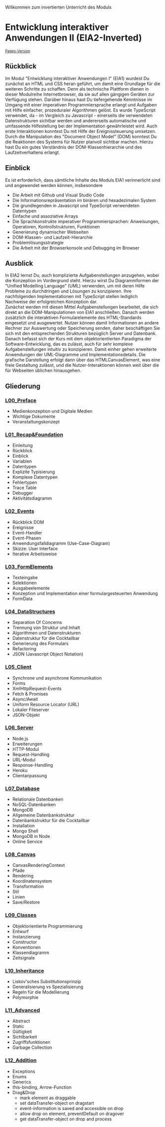 Willkommen zum invertierten Unterricht des Moduls
# Entwicklung interaktiver Anwendungen II (EIA2-Inverted)
<small><a href="https://jirkadelloro.github.io/EIA2-Inverted">Pages-Version</a></small>
## Rückblick
Im Modul "Entwicklung interaktiver Anwendungen I" (EIA1) wurdest Du zunächst an HTML und CSS heran geführt, um damit eine Grundlage für die weiteren Schritte zu schaffen. Denn als technische Plattform dienen in dieser Modulreihe Internetbrowser, da sie auf allen gängigen Geräten zur Verfügung stehen. 
Darüber hinaus hast Du tiefergehende Kenntnisse im Umgang mit einer imperativen Programmiersprache erlangt und Aufgaben mit Hilfe einfacher, prozeduraler Algorithmen gelöst. Es wurde TypeScript verwendet, da - im Vergleich zu Javascript - einerseits die verwendeten Datenstrukturen sichtbar werden und andererseits automatische und umfassende Hilfestellung bei der Implementation gewährleistet wird. Auch erste Interaktionen konntest Du mit Hilfe der Ereignissteuerung umsetzen. Durch die Manipulation des "Document Object Model" (DOM) konntest Du die Reaktionen des Systems für Nutzer planvoll sichtbar machen. Hierzu hast Du ein gutes Verständnis der DOM-Klassenhierarchie und des Laufzeitverhaltens erlangt.
## Einblick
Es ist erforderlich, dass sämtliche Inhalte des Moduls EIA1 verinnerlicht sind und angewendet werden können, insbesondere
- Die Arbeit mit Github und Visual Studio Code
- Die Informationsrepräsentation im binären und hexadezimalen System
- Die grundlegenden in Javascript und TypeScript verwendeten Datentypen
- Einfache und assoziative Arrays
- Die Sprachkonstrukte imperativer
Programmiersprachen: Anweisungen, Operatoren, Kontrollstrukturen, Funktionen
- Generierung dynamischer Webseiten
- DOM-Klassen- und Laufzeit-Hierarchie
- Problemlösungsstrategie
- Die Arbeit mit der Browserkonsole und Debugging im Browser

## Ausblick
In EIA2 lernst Du, auch komplizierte Aufgabenstellungen anzugehen, wobei die Konzeption im Vordergrund steht. Hierzu wirst Du Diagrammformen der "Unified Modelling Language" (UML) verwenden, um mit deren Hilfe Probleme zu durchdringen und Lösungen zu konzipieren. Ihre nachfolgenden Implementationen mit TypeScript stellen lediglich Nachweise der erfolgreichen Konzeption dar.  
Zunächst werden mit diesen Mittel Aufgabenstellungen bearbeitet, die sich direkt an die DOM-Manipulationen von EIA1 anschließen. Danach werden zusätzlich die interaktiven Formularelemente des HTML-Standards eingesetzt und ausgewertet. Nutzer können damit Informationen an andere Rechner zur Auswertung oder Speicherung senden, daher beschäftigen Sie sich mit den entsprechenden Strukturen bezüglich Server und Datenbank. Danach befasst sich der Kurs mit dem objektorientierten Paradigma der Software-Entwicklung, das es zulässt, auch für sehr komplexe Aufgabenstellungen intuitiv zu konzipieren. Damit einher gehen erweiterte Anwendungen der UML-Diagramme und Implementationsdetails. Die grafische Darstellung erfolgt dann über das HTMLCanvasElement, was eine freie Gestaltung zulässt, und die Nutzer-Interaktionen können weit über die für Webseiten üblichen hinausgehen.

## Gliederung
### [L00_Preface](L00_Preface)
- Medienkonzeption und Digitale Medien
- Wichtige Dokumente
- Veranstaltungskonzept

### [L01_Recap&Foundation](L01_Recap&Foundation)
- Einleitung
- Rückblick
- Einblick
- Variablen
- Datentypen
- Explizite Typisierung
- Komplexe Datentypen
- Fehlertypen
- Trace Table
- Debugger
- Aktivitätsdiagramm

### [L02_Events](L02_Events)
- Rückblick DOM
- Ereignisse
- Event-Handler
- Event-Phasen
- Anwendungsfalldiagramm (Use-Case-Diagram)
- Skizze: User Interface 
- Iterative Arbeitsweise
  
### [L03_FormElements](L03_FormElements)
- Texteingabe
- Selektionen
- Ausgabeelemente
- Konzeption und Implementation einer formulargesteuerten Anwendung  
- FormData
  
### [L04_DataStructures](L04_DataStructures)
- Separation Of Concerns
- Trennung von Struktur und Inhalt
- Algorithmen und Datenstrukturen
- Datenstruktur für die Cocktailbar
- Generierung des Formulars
- Refactoring
- JSON (Javascript Object Notation)

### [L05_Client](L05_Client)
- Synchrone und asynchrone Kommunikation
- Forms
- XmlHttpRequest-Events
- Fetch & Promises
- Async/Await
- Uniform Resource Locator (URL)
- Lokaler Fileserver
- JSON-Objekt

### [L06_Server](L06_Server)
- Node.js
- Erweiterungen
- HTTP-Modul
- Request-Handling
- URL-Modul
- Response-Handling
- Heroku
- Clientanpassung

### [L07_Database](L07_Database)
- Relationale Datenbanken
- NoSQL-Datenbanken
- MongoDB
- Allgemeine Datenbankstruktur
- Datenbankstruktur für die Cocktailbar
- Installation
- Mongo Shell
- MongoDB in Node
- Online Service

### [L08_Canvas](L08_Canvas)
- CanvasRenderingContext
- Pfade
- Rendering
- Koordinatensystem
- Transformation
- Stil
- Linien
- Save/Restore

### [L09_Classes](L09_Classes)
- Objektorientierte Programmierung
- Entwurf
- Instanzierung
- Constructor
- Konventionen
- Klassendiagramm
- Zeitsignale

### [L10_Inheritance](L10_Inheritance)
- Liskov'sches Substitutionsprinzip
- Generalisierung vs Spezialisierung
- Regeln für die Modellierung
- Polymorphie

### [L11_Advanced](L11_Advanced)
- Abstract
- Static
- Gültigkeit
- Sichtbarkeit
- Zugriffsfunktionen
- Garbage Collection

### [L12_Addition](L12_Addition)
- Exceptions
- Enums
- Generics
- this-binding, Arrow-Function
- Drag&Drop
  - mark element as draggable
  - set dataTransfer-object on dragstart
  - event-information is saved and accessible on drop
  - allow drop on element, preventDefault on dragover
  - get dataTransfer-object on drop and process
